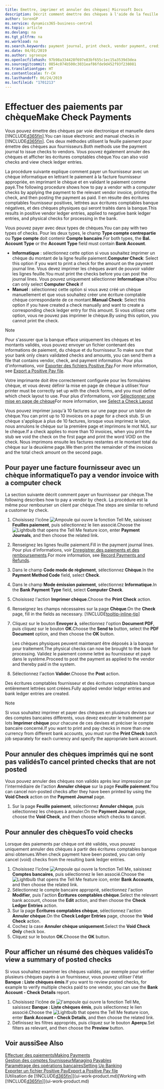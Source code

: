 ```yaml
---
title: Emettre, imprimer et annuler des chèques| Microsoft Docs
description: Décrit comment émettre des chèques à l'aide de la feuille paiement, imprimer des chèques, et annuler ou afficher les écritures comptables chèque dans Business Central.
author: SorenGP
ms.service: dynamics365-business-central
ms.topic: article
ms.devlang: na
ms.tgt_pltfrm: na
ms.workload: na
ms.search.keywords: payment journal, print check, vendor payment, creditor, debt, balance due, AP
ms.date: 04/01/2019
ms.author: sgroespe
ms.openlocfilehash: 97b98a334428f697e83bf655c1ec15a3539d3dea
ms.sourcegitcommit: 0854c074b500c3031eaf86fde9d452f93f238081
ms.translationtype: HT
ms.contentlocale: fr-CH
ms.lasthandoff: 06/24/2019
ms.locfileid: "1701213"
---
```

# <a name="make-check-payments"></a><span data-ttu-id="3ba52-103">Effectuer des paiements par chèque</span><span class="sxs-lookup"><span data-stu-id="3ba52-103">Make Check Payments</span></span>
<span data-ttu-id="3ba52-104">Vous pouvez émettre des chèques par voie électronique et manuelle dans [!INCLUDE[d365fin](includes/d365fin_md.md)].</span><span class="sxs-lookup"><span data-stu-id="3ba52-104">You can issue electronic and manual checks in [!INCLUDE[d365fin](includes/d365fin_md.md)].</span></span> <span data-ttu-id="3ba52-105">Ces deux méthodes utilisent la feuille paiement pour émettre des chèques aux fournisseurs.</span><span class="sxs-lookup"><span data-stu-id="3ba52-105">Both methods use the payment journal to issue checks to vendors.</span></span> <span data-ttu-id="3ba52-106">Vous pouvez également annuler des chèques et afficher les écritures comptables chèque.</span><span class="sxs-lookup"><span data-stu-id="3ba52-106">You can also void checks and view check ledger entries.</span></span>

<span data-ttu-id="3ba52-107">La procédure suivante explique comment payer un fournisseur avec un chèque informatique en lettrant le paiement à la facture fournisseur appropriée, en imprimant le chèque et en validant le paiement comme payé.</span><span class="sxs-lookup"><span data-stu-id="3ba52-107">The following procedure shows how to pay a vendor with a computer checks by applying the payment to the relevant vendor invoice, printing the check, and then posting the payment as paid.</span></span> <span data-ttu-id="3ba52-108">Il en résulte des écritures comptables fournisseur positives, lettrées aux écritures comptables banque négatives, et des chèques physiques qui seront traités dans la banque.</span><span class="sxs-lookup"><span data-stu-id="3ba52-108">This results in positive vendor ledger entries, applied to negative bank ledger entries, and physical checks for processing in the bank.</span></span>

<span data-ttu-id="3ba52-109">Vous pouvez payer avec deux types de chèques.</span><span class="sxs-lookup"><span data-stu-id="3ba52-109">You can pay with two types of checks.</span></span> <span data-ttu-id="3ba52-110">Pour les deux types, le champ **Type compte contrepartie** ou **Type compte** doit contenir **Compte bancaire**.</span><span class="sxs-lookup"><span data-stu-id="3ba52-110">For both types, the **Bal. Account Type** or the **Account Type** field must contain **Bank Account**.</span></span>

- <span data-ttu-id="3ba52-111">**Informatique** : sélectionnez cette option si vous souhaitez imprimer un chèque du montant de la ligne feuille paiement.</span><span class="sxs-lookup"><span data-stu-id="3ba52-111">**Computer Check**: Select this option if you want to print a check for the amount on the payment journal line.</span></span> <span data-ttu-id="3ba52-112">Vous devez imprimer les chèques avant de pouvoir valider les lignes feuille.</span><span class="sxs-lookup"><span data-stu-id="3ba52-112">You must print the checks before you can post the journal lines.</span></span> <span data-ttu-id="3ba52-113">Vous pouvez uniquement sélectionner **Informatique** si</span><span class="sxs-lookup"><span data-stu-id="3ba52-113">You can only select **Computer Check** if</span></span>
- <span data-ttu-id="3ba52-114">**Manuel** : sélectionnez cette option si vous avez créé un chèque manuellement et que vous souhaitez créer une écriture comptable chèque correspondante de ce montant.</span><span class="sxs-lookup"><span data-stu-id="3ba52-114">**Manual Check**: Select this option if you have created a check manually and want to create a corresponding check ledger entry for this amount.</span></span> <span data-ttu-id="3ba52-115">Si vous utilisez cette option, vous ne pouvez pas imprimer le chèque.</span><span class="sxs-lookup"><span data-stu-id="3ba52-115">By using this option, you cannot print the check.</span></span>

> [!NOTE]  
> <span data-ttu-id="3ba52-116">Pour s'assurer que la banque efface uniquement les chèques et les montants validés, vous pouvez envoyer un fichier contenant des informations de paiement, du chèque et du fournisseur.</span><span class="sxs-lookup"><span data-stu-id="3ba52-116">To make sure that your bank only clears validated checks and amounts, you can send them a file that contains vendor, check, and payment information.</span></span> <span data-ttu-id="3ba52-117">Pour plus d'informations, voir [Exporter des fichiers Positive Pay](finance-how-positive-pay.md).</span><span class="sxs-lookup"><span data-stu-id="3ba52-117">For more information, see [Export a Positive Pay file](finance-how-positive-pay.md).</span></span>

<span data-ttu-id="3ba52-118">Votre imprimante doit être correctement configurée pour les formulaires chèque, et vous devez définir la mise en page de chèque à utiliser.</span><span class="sxs-lookup"><span data-stu-id="3ba52-118">Your printer must be correctly set up with the check forms, and you must define which check layout to use.</span></span> <span data-ttu-id="3ba52-119">Pour plus d'informations, voir [Sélectionner une mise en page de chèque](finance-how-define-check-layouts.md)</span><span class="sxs-lookup"><span data-stu-id="3ba52-119">For more information, see [Select a Check Layout](finance-how-define-check-layouts.md)</span></span>

<span data-ttu-id="3ba52-120">Vous pouvez imprimer jusqu'à 10 factures sur une page pour un talon de chèque.</span><span class="sxs-lookup"><span data-stu-id="3ba52-120">You can print up to 10 invoices on a page for a check stub.</span></span> <span data-ttu-id="3ba52-121">Si un chèque s'applique à plus de 10 factures, lorsque vous imprimez le talon, nous annulons le chèque sur la première page et imprimons le mot NUL sur le chèque.</span><span class="sxs-lookup"><span data-stu-id="3ba52-121">If a check applies to more than 10 invoices, when you print the stub we void the check on the first page and print the word VOID on the check.</span></span> <span data-ttu-id="3ba52-122">Nous imprimons ensuite les factures restantes et le montant total du chèque sur la deuxième page.</span><span class="sxs-lookup"><span data-stu-id="3ba52-122">We then print the remainder of the invoices and the total check amount on the second page.</span></span>

## <a name="to-pay-a-vendor-invoice-with-a-computer-check"></a><span data-ttu-id="3ba52-123">Pour payer une facture fournisseur avec un chèque informatique</span><span class="sxs-lookup"><span data-stu-id="3ba52-123">To pay a vendor invoice with a computer check</span></span>
<span data-ttu-id="3ba52-124">La section suivante décrit comment payer un fournisseur par chèque.</span><span class="sxs-lookup"><span data-stu-id="3ba52-124">The following describes how to pay a vendor by check.</span></span> <span data-ttu-id="3ba52-125">La procédure est la même pour rembourser un client par chèque.</span><span class="sxs-lookup"><span data-stu-id="3ba52-125">The steps are similar to refund a customer by check.</span></span>

1. <span data-ttu-id="3ba52-126">Choisissez l'icône ![Ampoule qui ouvre la fonction Tell Me](media/ui-search/search_small.png "Dites-moi ce que vous voulez faire"), saisissez **Feuilles paiement**, puis sélectionnez le lien associé.</span><span class="sxs-lookup"><span data-stu-id="3ba52-126">Choose the ![Lightbulb that opens the Tell Me feature](media/ui-search/search_small.png "Tell me what you want to do") icon, enter **Payment Journals**, and then choose the related link.</span></span>
2. <span data-ttu-id="3ba52-127">Renseignez les lignes feuille paiement.</span><span class="sxs-lookup"><span data-stu-id="3ba52-127">Fill in the payment journal lines.</span></span> <span data-ttu-id="3ba52-128">Pour plus d'informations, voir [Enregistrer des paiements et des remboursements](payables-how-post-payments-refunds.md).</span><span class="sxs-lookup"><span data-stu-id="3ba52-128">For more information, see [Record Payments and Refunds](payables-how-post-payments-refunds.md).</span></span>
3. <span data-ttu-id="3ba52-129">Dans le champ **Code mode de règlement**, sélectionnez **Chèque**.</span><span class="sxs-lookup"><span data-stu-id="3ba52-129">In the **Payment Method Code** field, select **Check**.</span></span>
4. <span data-ttu-id="3ba52-130">Dans le champ **Mode émission paiement**, sélectionnez **Informatique**.</span><span class="sxs-lookup"><span data-stu-id="3ba52-130">In the **Bank Payment Type** field, select **Computer Check**.</span></span>
5. <span data-ttu-id="3ba52-131">Choisissez l'action **Imprimer chèque**.</span><span class="sxs-lookup"><span data-stu-id="3ba52-131">Choose the **Print Check** action.</span></span>
6. <span data-ttu-id="3ba52-132">Renseignez les champs nécessaires sur la page **Chèque**.</span><span class="sxs-lookup"><span data-stu-id="3ba52-132">On the **Check** page, fill in the fields as necessary.</span></span> [!INCLUDE[tooltip-inline-tip](includes/tooltip-inline-tip_md.md)]
7. <span data-ttu-id="3ba52-133">Cliquez sur le bouton **Envoyer à**, sélectionnez l'option **Document PDF**, puis cliquez sur le bouton **OK**.</span><span class="sxs-lookup"><span data-stu-id="3ba52-133">Choose the **Send to** button, select the **PDF Document** option, and then choose the **OK** button.</span></span>

    <span data-ttu-id="3ba52-134">Les chèques physiques peuvent maintenant être déposés à la banque pour traitement.</span><span class="sxs-lookup"><span data-stu-id="3ba52-134">The physical checks can now be brought to the bank for processing.</span></span> <span data-ttu-id="3ba52-135">Validez le paiement comme lettré au fournisseur et payé dans le système.</span><span class="sxs-lookup"><span data-stu-id="3ba52-135">Proceed to post the payment as applied to the vendor and thereby paid in the system.</span></span>
8. <span data-ttu-id="3ba52-136">Sélectionnez l'action **Valider**.</span><span class="sxs-lookup"><span data-stu-id="3ba52-136">Choose the **Post** action.</span></span>

<span data-ttu-id="3ba52-137">Des écritures comptables fournisseur et des écritures comptables banque entièrement lettrées sont créées.</span><span class="sxs-lookup"><span data-stu-id="3ba52-137">Fully applied vendor ledger entries and bank ledger entries are created.</span></span>

> [!NOTE]  
> <span data-ttu-id="3ba52-138">Si vous souhaitez imprimer et payer des chèques en plusieurs devises sur des comptes bancaires différents, vous devez exécuter le traitement par lots **Imprimer chèque** pour chacune de ces devises et préciser le compte bancaire concerné.</span><span class="sxs-lookup"><span data-stu-id="3ba52-138">If you want to print and pay checks in more than one currency from different bank accounts, you must run the **Print Check** batch job separately for each currency and specify the appropriate bank account.</span></span>

## <a name="to-cancel-printed-checks-that-are-not-posted"></a><span data-ttu-id="3ba52-139">Pour annuler des chèques imprimés qui ne sont pas validés</span><span class="sxs-lookup"><span data-stu-id="3ba52-139">To cancel printed checks that are not posted</span></span>
<span data-ttu-id="3ba52-140">Vous pouvez annuler des chèques non validés après leur impression par l'intermédiaire de l'action **Annuler chèque** sur la page **Feuille paiement**.</span><span class="sxs-lookup"><span data-stu-id="3ba52-140">You can cancel non-posted checks after they have been printed by using the **Void Check** action on the **Payment Journal** page.</span></span>

1. <span data-ttu-id="3ba52-141">Sur la page **Feuille paiement**, sélectionnez **Annuler chèque**, puis sélectionnez les chèques à annuler.</span><span class="sxs-lookup"><span data-stu-id="3ba52-141">On the **Payment Journal** page, choose the **Void Check**, and then choose which checks to cancel.</span></span>

## <a name="to-void-checks"></a><span data-ttu-id="3ba52-142">Pour annuler des chèques</span><span class="sxs-lookup"><span data-stu-id="3ba52-142">To void checks</span></span>
<span data-ttu-id="3ba52-143">Lorsque des paiements par chèque ont été validés, vous pouvez uniquement annuler des chèques à partir des écritures comptables banque ainsi obtenues.</span><span class="sxs-lookup"><span data-stu-id="3ba52-143">When check payment have been posted, you can only cancel (void) checks from the resulting bank ledger entries.</span></span>

1. <span data-ttu-id="3ba52-144">Choisissez l'icône ![Ampoule qui ouvre la fonction Tell Me](media/ui-search/search_small.png "Dites-moi ce que vous voulez faire"), saisissez **Comptes bancaires**, puis sélectionnez le lien associé.</span><span class="sxs-lookup"><span data-stu-id="3ba52-144">Choose the ![Lightbulb that opens the Tell Me feature](media/ui-search/search_small.png "Tell me what you want to do") icon, enter **Bank Accounts**, and then choose the related link.</span></span>
2. <span data-ttu-id="3ba52-145">Sélectionnez le compte bancaire approprié, sélectionnez l'action **Modifier**, puis l'action **Écritures comptables chèque**.</span><span class="sxs-lookup"><span data-stu-id="3ba52-145">Select the relevant bank account, choose the **Edit** action, and then choose the **Check Ledger Entries** action.</span></span>
3. <span data-ttu-id="3ba52-146">Sur la page **Écritures comptables chèque**, sélectionnez l'action **Annuler chèque**.</span><span class="sxs-lookup"><span data-stu-id="3ba52-146">On the **Check Ledger Entries** page, choose the **Void Check** action.</span></span>
4. <span data-ttu-id="3ba52-147">Cochez la case **Annuler chèque uniquement**.</span><span class="sxs-lookup"><span data-stu-id="3ba52-147">Select the **Void Check Only** check box.</span></span>
5. <span data-ttu-id="3ba52-148">Cliquez sur le bouton **OK**.</span><span class="sxs-lookup"><span data-stu-id="3ba52-148">Choose the **OK** button.</span></span>

## <a name="to-view-a-summary-of-posted-checks"></a><span data-ttu-id="3ba52-149">Pour afficher un résumé des chèques validés</span><span class="sxs-lookup"><span data-stu-id="3ba52-149">To view a summary of posted checks</span></span>
<span data-ttu-id="3ba52-150">Si vous souhaitez examiner les chèques validés, par exemple pour vérifier plusieurs chèques payés à un fournisseur, vous pouvez utiliser l'état **Banque : Liste chèques émis**.</span><span class="sxs-lookup"><span data-stu-id="3ba52-150">If you want to review posted checks, for example to verify multiple checks paid to one vendor, you can use the **Bank Account - Check Details** report.</span></span>
1. <span data-ttu-id="3ba52-151">Choisissez l'icône de ![l'ampoule qui ouvre la fonction Tell Me](media/ui-search/search_small.png "Dites-moi ce que vous voulez faire"), saisissez **Banque : Liste chèques émis**, puis sélectionnez le lien associé.</span><span class="sxs-lookup"><span data-stu-id="3ba52-151">Choose the ![Lightbulb that opens the Tell Me feature](media/ui-search/search_small.png "Tell me what you want to do") icon, enter **Bank Account - Check Details**, and then choose the related link.</span></span>
2. <span data-ttu-id="3ba52-152">Définissez les filtres appropriés, puis cliquez sur le bouton **Aperçu**.</span><span class="sxs-lookup"><span data-stu-id="3ba52-152">Set filters as relevant, and then choose the **Preview** button.</span></span>

## <a name="see-also"></a><span data-ttu-id="3ba52-153">Voir aussi</span><span class="sxs-lookup"><span data-stu-id="3ba52-153">See Also</span></span>
[<span data-ttu-id="3ba52-154">Effectuer des paiements</span><span class="sxs-lookup"><span data-stu-id="3ba52-154">Making Payments</span></span>](payables-make-payments.md)  
[<span data-ttu-id="3ba52-155">Gestion des comptes fournisseur</span><span class="sxs-lookup"><span data-stu-id="3ba52-155">Managing Payables</span></span>](payables-manage-payables.md)  
[<span data-ttu-id="3ba52-156">Paramétrage des opérations bancaires</span><span class="sxs-lookup"><span data-stu-id="3ba52-156">Setting Up Banking</span></span>](bank-setup-banking.md)  
[<span data-ttu-id="3ba52-157">Exporter un fichier Positive Pay</span><span class="sxs-lookup"><span data-stu-id="3ba52-157">Export a Positive Pay file</span></span>](finance-how-positive-pay.md)  
<span data-ttu-id="3ba52-158">[Utilisation de [!INCLUDE[d365fin](includes/d365fin_md.md)]](ui-work-product.md)</span><span class="sxs-lookup"><span data-stu-id="3ba52-158">[Working with [!INCLUDE[d365fin](includes/d365fin_md.md)]](ui-work-product.md)</span></span>  
